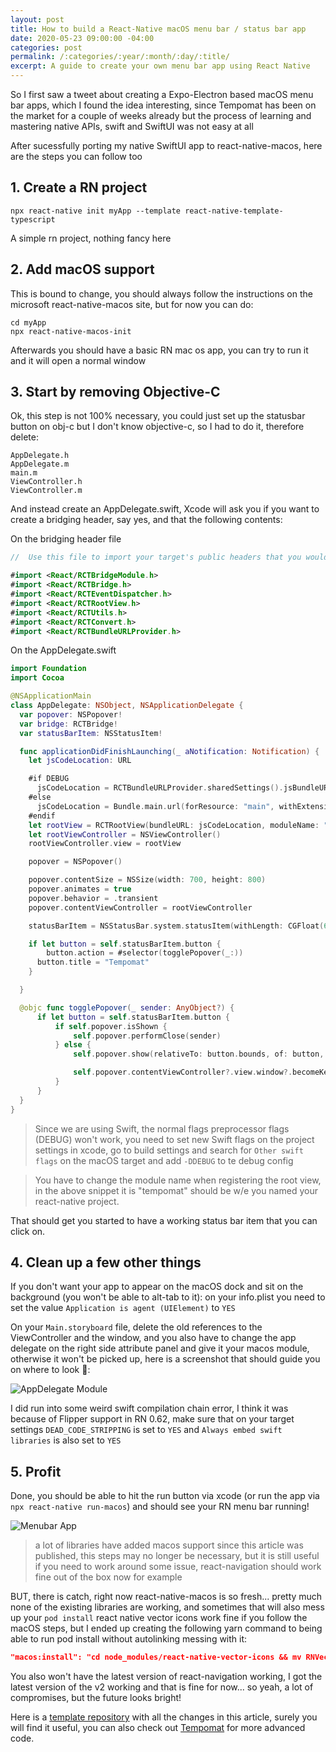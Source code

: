 ```yaml
---
layout: post
title: How to build a React-Native macOS menu bar / status bar app
date: 2020-05-23 09:00:00 -04:00
categories: post
permalink: /:categories/:year/:month/:day/:title/
excerpt: A guide to create your own menu bar app using React Native
---
```


So I first saw a tweet about creating a Expo-Electron based macOS menu bar apps, which I found the idea interesting, since Tempomat has been on the market for a couple of weeks already but the process of learning and mastering native APIs, swift and SwiftUI was not easy at all

After sucessfully porting my native SwiftUI app to react-native-macos, here are the steps you can follow too
## 1. Create a RN project


```npx react-native init myApp --template react-native-template-typescript```

A simple rn project, nothing fancy here

## 2. Add macOS support


This is bound to change, you should always follow the instructions on the microsoft react-native-macos site, but for now you can do:

```
cd myApp
npx react-native-macos-init
```

Afterwards you should have a basic RN mac os app, you can try to run it and it will open a normal window

## 3. Start by removing Objective-C

Ok, this step is not 100% necessary, you could just set up the statusbar button on obj-c but I don't know objective-c, so I had to do it, therefore delete:

```
AppDelegate.h
AppDelegate.m
main.m
ViewController.h
ViewController.m
```

And instead create an AppDelegate.swift, Xcode will ask you if you want to create a bridging header, say yes, and that the following contents:

On the bridging header file
```swift
//  Use this file to import your target's public headers that you would like to expose to Swift.

#import <React/RCTBridgeModule.h>
#import <React/RCTBridge.h>
#import <React/RCTEventDispatcher.h>
#import <React/RCTRootView.h>
#import <React/RCTUtils.h>
#import <React/RCTConvert.h>
#import <React/RCTBundleURLProvider.h>
```

On the AppDelegate.swift
```swift
import Foundation
import Cocoa

@NSApplicationMain
class AppDelegate: NSObject, NSApplicationDelegate {
  var popover: NSPopover!
  var bridge: RCTBridge!
  var statusBarItem: NSStatusItem!

  func applicationDidFinishLaunching(_ aNotification: Notification) {
    let jsCodeLocation: URL

    #if DEBUG
      jsCodeLocation = RCTBundleURLProvider.sharedSettings().jsBundleURL(forBundleRoot: "index", fallbackResource:nil)
    #else
      jsCodeLocation = Bundle.main.url(forResource: "main", withExtension: "jsbundle")!
    #endif
    let rootView = RCTRootView(bundleURL: jsCodeLocation, moduleName: "tempomat", initialProperties: nil, launchOptions: nil)
    let rootViewController = NSViewController()
    rootViewController.view = rootView

    popover = NSPopover()

    popover.contentSize = NSSize(width: 700, height: 800)
    popover.animates = true
    popover.behavior = .transient
    popover.contentViewController = rootViewController

    statusBarItem = NSStatusBar.system.statusItem(withLength: CGFloat(60))

    if let button = self.statusBarItem.button {
        button.action = #selector(togglePopover(_:))
      button.title = "Tempomat"
    }

  }

  @objc func togglePopover(_ sender: AnyObject?) {
      if let button = self.statusBarItem.button {
          if self.popover.isShown {
              self.popover.performClose(sender)
          } else {
              self.popover.show(relativeTo: button.bounds, of: button, preferredEdge: NSRectEdge.minY)

              self.popover.contentViewController?.view.window?.becomeKey()
          }
      }
  }
}
```

> Since we are using Swift, the normal flags preprocessor flags (DEBUG) won't work, you need to set new Swift flags on the project settings in xcode, go to build settings and search for `Other swift flags` on the macOS target and add `-DDEBUG` to te debug config

> You have to change the module name when registering the root view, in the above snippet it is "tempomat" should be w/e you named your react-native project.

That should get you started to have a working status bar item that you can click on.

## 4. Clean up a few other things

If you don't want your app to appear on the macOS dock and sit on the background (you won't be able to alt-tab to it): on your info.plist you need to set the value `Application is agent (UIElement)` to `YES`

On your `Main.storyboard` file, delete the old references to the ViewController and the window, and you also have to change the app delegate on the right side attribute panel and give it your macos module, otherwise it won't be picked up, here is a screenshot that should guide you on where to look 👀:

![AppDelegate Module]({{site.url}}/assets/AppDelegateattribute.JPG "AppDelegate Module")

I did run into some weird swift compilation chain error, I think it was because of Flipper support in RN 0.62, make sure that on your target settings `DEAD_CODE_STRIPPING` is set to `YES` and `Always embed swift libraries` is also set to `YES`

## 5. Profit

Done, you should be able to hit the run button via xcode (or run the app via `npx react-native run-macos`) and should see your RN menu bar running!

![Menubar App]({{site.url}}/assets/RNMENUBARAPP.JPG "Menubar App")

> a lot of libraries have added macos support since this article was published, this steps may no longer be necessary, but it is still useful if you need to work around some issue, react-navigation should work fine out of the box now for example

BUT, there is catch, right now react-native-macos is so fresh... pretty much none of the existing libraries are working, and sometimes that will also mess up your `pod install` react native vector icons work fine if you follow the macOS steps, but I ended up creating the following yarn command to being able to run pod install without autolinking messing with it:

```json
"macos:install": "cd node_modules/react-native-vector-icons && mv RNVectorIcons.podspec X && cd ../../macos && pod install && cd ../node_modules/react-native-vector-icons && mv X RNVectorIcons.podspec"
```

You also won't have the latest version of react-navigation working, I got the latest version of the v2 working and that is fine for now... so yeah, a lot of compromises, but the future looks bright!

Here is a [template repository](https://github.com/ospfranco/rn-macos-menubar-template) with all the changes in this article, surely you will find it useful, you can also check out [Tempomat](https://github.com/ospfranco/tempomat) for more advanced code.


